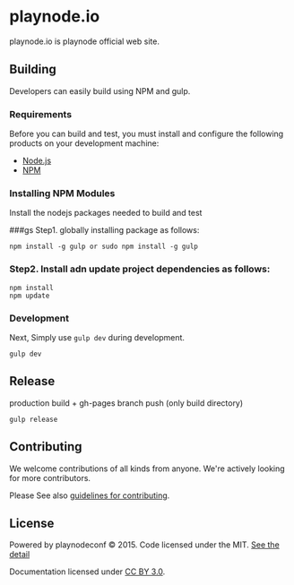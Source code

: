 # playnode.io 

playnode.io is playnode official web site.

## Building

Developers can easily build using NPM and gulp.

### Requirements

Before you can build and test, you must install and configure the following products on your development machine:

- [Node.js](http://nodejs.org)
- [NPM](https://www.npmjs.com)

### Installing NPM Modules

Install the nodejs packages needed to build and test

###gs Step1. globally installing package as follows:

````
npm install -g gulp or sudo npm install -g gulp
````

### Step2. Install adn update project dependencies as follows:

````
npm install
npm update

````

### Development

Next, Simply use `gulp dev` during development.

````
gulp dev
````

## Release

production build + gh-pages branch push (only build directory)

````
gulp release
````


## Contributing

We welcome contributions of all kinds from anyone. We're actively looking for more contributors.

Please See also [guidelines for contributing](https://github.com/playnodeconf/playnode.io/blob/master/CONTRIBUTING.md).

## License

Powered by playnodeconf  © 2015. Code licensed under the MIT. [See the detail](https://github.com/playnodeconf/playnode.io/blob/master/LICENSE)

Documentation licensed under [CC BY 3.0](http://creativecommons.org/licenses/by/3.0/).
